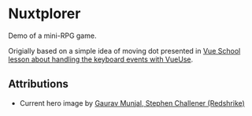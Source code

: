 # Nuxtplorer
Demo of a mini-RPG game.

Origially based on a simple idea of moving dot presented in [Vue School lesson about handling the keyboard events with VueUse](https://vueschool.io/lessons/the-keyboard-and-vueuse).

## Attributions
- Current hero image by [Gaurav Munjal, Stephen Challener (Redshrike)](https://opengameart.org/node/32390)
